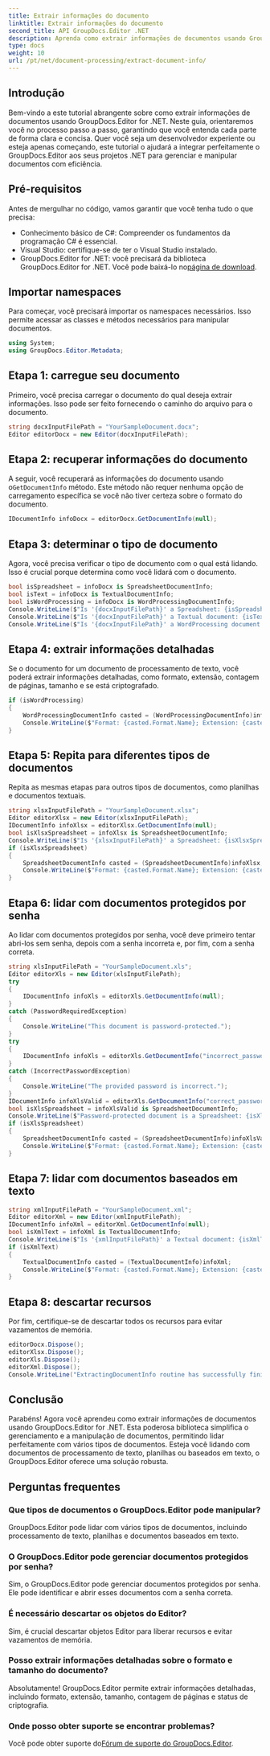 ```yaml
---
title: Extrair informações do documento
linktitle: Extrair informações do documento
second_title: API GroupDocs.Editor .NET
description: Aprenda como extrair informações de documentos usando GroupDocs.Editor for .NET com nosso tutorial passo a passo detalhado. Perfeito para gerenciar vários tipos de documentos.
type: docs
weight: 10
url: /pt/net/document-processing/extract-document-info/
---
```

## Introdução
Bem-vindo a este tutorial abrangente sobre como extrair informações de documentos usando GroupDocs.Editor for .NET. Neste guia, orientaremos você no processo passo a passo, garantindo que você entenda cada parte de forma clara e concisa. Quer você seja um desenvolvedor experiente ou esteja apenas começando, este tutorial o ajudará a integrar perfeitamente o GroupDocs.Editor aos seus projetos .NET para gerenciar e manipular documentos com eficiência.
## Pré-requisitos
Antes de mergulhar no código, vamos garantir que você tenha tudo o que precisa:
- Conhecimento básico de C#: Compreender os fundamentos da programação C# é essencial.
- Visual Studio: certifique-se de ter o Visual Studio instalado.
-  GroupDocs.Editor for .NET: você precisará da biblioteca GroupDocs.Editor for .NET. Você pode baixá-lo no[página de download](https://releases.groupdocs.com/editor/net/).
## Importar namespaces
Para começar, você precisará importar os namespaces necessários. Isso permite acessar as classes e métodos necessários para manipular documentos.
```csharp
using System;
using GroupDocs.Editor.Metadata;
```
## Etapa 1: carregue seu documento
Primeiro, você precisa carregar o documento do qual deseja extrair informações. Isso pode ser feito fornecendo o caminho do arquivo para o documento.
```csharp
string docxInputFilePath = "YourSampleDocument.docx";
Editor editorDocx = new Editor(docxInputFilePath);
```
## Etapa 2: recuperar informações do documento
 A seguir, você recuperará as informações do documento usando o`GetDocumentInfo` método. Este método não requer nenhuma opção de carregamento específica se você não tiver certeza sobre o formato do documento.
```csharp
IDocumentInfo infoDocx = editorDocx.GetDocumentInfo(null);
```
## Etapa 3: determinar o tipo de documento
Agora, você precisa verificar o tipo de documento com o qual está lidando. Isso é crucial porque determina como você lidará com o documento.
```csharp
bool isSpreadsheet = infoDocx is SpreadsheetDocumentInfo;
bool isText = infoDocx is TextualDocumentInfo;
bool isWordProcessing = infoDocx is WordProcessingDocumentInfo;
Console.WriteLine($"Is '{docxInputFilePath}' a Spreadsheet: {isSpreadsheet}");
Console.WriteLine($"Is '{docxInputFilePath}' a Textual document: {isText}");
Console.WriteLine($"Is '{docxInputFilePath}' a WordProcessing document: {isWordProcessing}");
```
## Etapa 4: extrair informações detalhadas
Se o documento for um documento de processamento de texto, você poderá extrair informações detalhadas, como formato, extensão, contagem de páginas, tamanho e se está criptografado.
```csharp
if (isWordProcessing)
{
    WordProcessingDocumentInfo casted = (WordProcessingDocumentInfo)infoDocx;
    Console.WriteLine($"Format: {casted.Format.Name}; Extension: {casted.Format.Extension}; Page count: {casted.PageCount}; Size: {casted.Size} bytes; Is encrypted: {casted.IsEncrypted}");
}
```
## Etapa 5: Repita para diferentes tipos de documentos
Repita as mesmas etapas para outros tipos de documentos, como planilhas e documentos textuais.
```csharp
string xlsxInputFilePath = "YourSampleDocument.xlsx";
Editor editorXlsx = new Editor(xlsxInputFilePath);
IDocumentInfo infoXlsx = editorXlsx.GetDocumentInfo(null);
bool isXlsxSpreadsheet = infoXlsx is SpreadsheetDocumentInfo;
Console.WriteLine($"Is '{xlsxInputFilePath}' a Spreadsheet: {isXlsxSpreadsheet}");
if (isXlsxSpreadsheet)
{
    SpreadsheetDocumentInfo casted = (SpreadsheetDocumentInfo)infoXlsx;
    Console.WriteLine($"Format: {casted.Format.Name}; Extension: {casted.Format.Extension}; Tabs count: {casted.PageCount}; Size: {casted.Size} bytes; Is encrypted: {casted.IsEncrypted}");
}
```
## Etapa 6: lidar com documentos protegidos por senha
Ao lidar com documentos protegidos por senha, você deve primeiro tentar abri-los sem senha, depois com a senha incorreta e, por fim, com a senha correta.
```csharp
string xlsInputFilePath = "YourSampleDocument.xls";
Editor editorXls = new Editor(xlsInputFilePath);
try
{
    IDocumentInfo infoXls = editorXls.GetDocumentInfo(null);
}
catch (PasswordRequiredException)
{
    Console.WriteLine("This document is password-protected.");
}
try
{
    IDocumentInfo infoXls = editorXls.GetDocumentInfo("incorrect_password");
}
catch (IncorrectPasswordException)
{
    Console.WriteLine("The provided password is incorrect.");
}
IDocumentInfo infoXlsValid = editorXls.GetDocumentInfo("correct_password");
bool isXlsSpreadsheet = infoXlsValid is SpreadsheetDocumentInfo;
Console.WriteLine($"Password-protected document is a Spreadsheet: {isXlsSpreadsheet}");
if (isXlsSpreadsheet)
{
    SpreadsheetDocumentInfo casted = (SpreadsheetDocumentInfo)infoXlsValid;
    Console.WriteLine($"Format: {casted.Format.Name}; Extension: {casted.Format.Extension}; Tabs count: {casted.PageCount}; Size: {casted.Size} bytes; Is encrypted: {casted.IsEncrypted}");
}
```
## Etapa 7: lidar com documentos baseados em texto
```csharp
string xmlInputFilePath = "YourSampleDocument.xml";
Editor editorXml = new Editor(xmlInputFilePath);
IDocumentInfo infoXml = editorXml.GetDocumentInfo(null);
bool isXmlText = infoXml is TextualDocumentInfo;
Console.WriteLine($"Is '{xmlInputFilePath}' a Textual document: {isXmlText}");
if (isXmlText)
{
    TextualDocumentInfo casted = (TextualDocumentInfo)infoXml;
    Console.WriteLine($"Format: {casted.Format.Name}; Extension: {casted.Format.Extension}; Encoding: {casted.Encoding}; Size: {casted.Size} bytes");
}
```
## Etapa 8: descartar recursos
Por fim, certifique-se de descartar todos os recursos para evitar vazamentos de memória.
```csharp
editorDocx.Dispose();
editorXlsx.Dispose();
editorXls.Dispose();
editorXml.Dispose();
Console.WriteLine("ExtractingDocumentInfo routine has successfully finished");
```
## Conclusão
Parabéns! Agora você aprendeu como extrair informações de documentos usando GroupDocs.Editor for .NET. Esta poderosa biblioteca simplifica o gerenciamento e a manipulação de documentos, permitindo lidar perfeitamente com vários tipos de documentos. Esteja você lidando com documentos de processamento de texto, planilhas ou baseados em texto, o GroupDocs.Editor oferece uma solução robusta.
## Perguntas frequentes
### Que tipos de documentos o GroupDocs.Editor pode manipular?
GroupDocs.Editor pode lidar com vários tipos de documentos, incluindo processamento de texto, planilhas e documentos baseados em texto.
### O GroupDocs.Editor pode gerenciar documentos protegidos por senha?
Sim, o GroupDocs.Editor pode gerenciar documentos protegidos por senha. Ele pode identificar e abrir esses documentos com a senha correta.
### É necessário descartar os objetos do Editor?
Sim, é crucial descartar objetos Editor para liberar recursos e evitar vazamentos de memória.
### Posso extrair informações detalhadas sobre o formato e tamanho do documento?
Absolutamente! GroupDocs.Editor permite extrair informações detalhadas, incluindo formato, extensão, tamanho, contagem de páginas e status de criptografia.
### Onde posso obter suporte se encontrar problemas?
 Você pode obter suporte do[Fórum de suporte do GroupDocs.Editor](https://forum.groupdocs.com/c/editor/20).